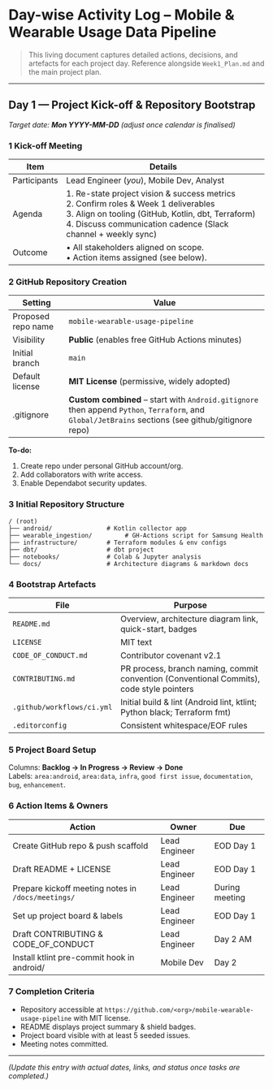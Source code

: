 # Day-wise Activity Log – Mobile & Wearable Usage Data Pipeline

> This living document captures detailed actions, decisions, and artefacts for each project day. Reference alongside `Week1_Plan.md` and the main project plan.

---

## Day 1 — Project Kick-off & Repository Bootstrap  
_Target date: **Mon YYYY-MM-DD** (adjust once calendar is finalised)_

### 1  Kick-off Meeting
| Item | Details |
|------|---------|
| Participants | Lead Engineer (*you*), Mobile Dev, Analyst |
| Agenda | 1. Re-state project vision & success metrics  <br>2. Confirm roles & Week 1 deliverables  <br>3. Align on tooling (GitHub, Kotlin, dbt, Terraform)  <br>4. Discuss communication cadence (Slack channel + weekly sync) |
| Outcome | • All stakeholders aligned on scope.  <br>• Action items assigned (see below). |

### 2  GitHub Repository Creation
| Setting | Value |
|---------|-------|
| Proposed repo name | `mobile-wearable-usage-pipeline` |
| Visibility | **Public** (enables free GitHub Actions minutes) |
| Initial branch | `main` |
| Default license | **MIT License** (permissive, widely adopted) |
| .gitignore | **Custom combined** – start with `Android.gitignore` then append `Python`, `Terraform`, and `Global/JetBrains` sections (see github/gitignore repo) |

**To-do:**
1. Create repo under personal GitHub account/org.  
2. Add collaborators with write access.  
3. Enable Dependabot security updates.

### 3  Initial Repository Structure
```
/ (root)
├── android/               # Kotlin collector app
├── wearable_ingestion/         # GH-Actions script for Samsung Health
├── infrastructure/        # Terraform modules & env configs
├── dbt/                   # dbt project
├── notebooks/             # Colab & Jupyter analysis
└── docs/                  # Architecture diagrams & markdown docs
```

### 4  Bootstrap Artefacts
| File | Purpose |
|------|---------|
| `README.md` | Overview, architecture diagram link, quick-start, badges |
| `LICENSE` | MIT text |
| `CODE_OF_CONDUCT.md` | Contributor covenant v2.1 |
| `CONTRIBUTING.md` | PR process, branch naming, commit convention (Conventional Commits), code style pointers |
| `.github/workflows/ci.yml` | Initial build & lint (Android lint, ktlint; Python black; Terraform fmt) |
| `.editorconfig` | Consistent whitespace/EOF rules |

### 5  Project Board Setup
Columns: **Backlog → In Progress → Review → Done**  
Labels: `area:android`, `area:data`, `infra`, `good first issue`, `documentation`, `bug`, `enhancement`.

### 6  Action Items & Owners
| Action | Owner | Due |
|--------|-------|-----|
| Create GitHub repo & push scaffold | Lead Engineer | EOD Day 1 |
| Draft README + LICENSE | Lead Engineer | EOD Day 1 |
| Prepare kickoff meeting notes in `/docs/meetings/` | Lead Engineer | During meeting |
| Set up project board & labels | Lead Engineer | EOD Day 1 |
| Draft CONTRIBUTING & CODE_OF_CONDUCT | Lead Engineer | Day 2 AM |
| Install ktlint pre-commit hook in android/ | Mobile Dev | Day 2 |

### 7  Completion Criteria
- Repository accessible at `https://github.com/<org>/mobile-wearable-usage-pipeline` with MIT license.  
- README displays project summary & shield badges.  
- Project board visible with at least 5 seeded issues.  
- Meeting notes committed.

---

*(Update this entry with actual dates, links, and status once tasks are completed.)* 
